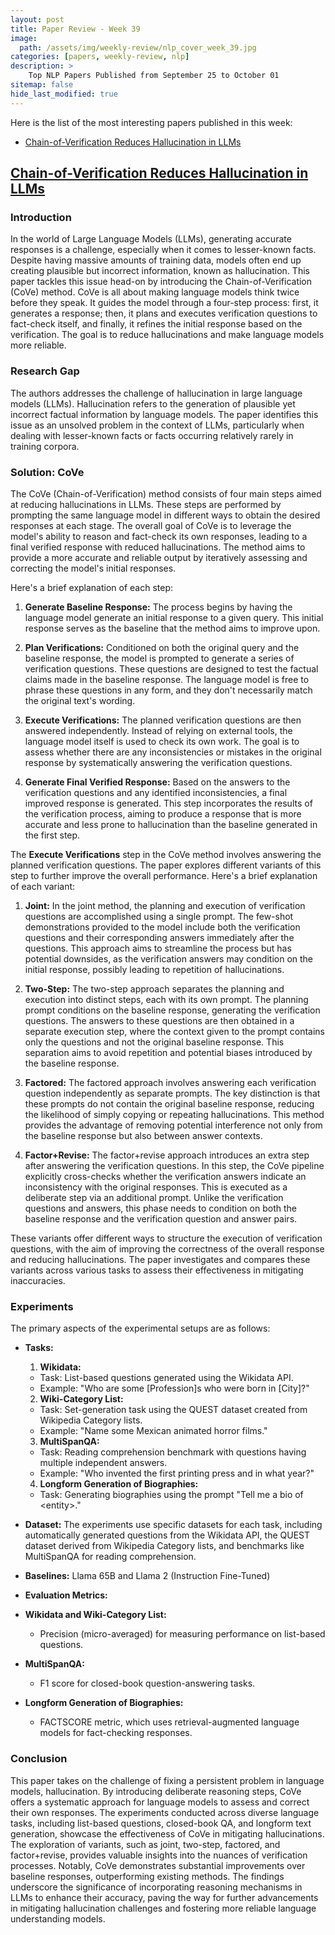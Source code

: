 ```yaml
---
layout: post
title: Paper Review - Week 39
image: 
  path: /assets/img/weekly-review/nlp_cover_week_39.jpg
categories: [papers, weekly-review, nlp]
description: >
    Top NLP Papers Published from September 25 to October 01
sitemap: false
hide_last_modified: true
---
```


Here is the list of the most interesting papers published in this week:
* [Chain-of-Verification Reduces Hallucination in LLMs][coveSum]


## [Chain-of-Verification Reduces Hallucination in LLMs][covePaper]

 
### Introduction

In the world of Large Language Models (LLMs), generating accurate responses is a challenge, especially when it comes to lesser-known facts. Despite having massive amounts of training data, models often end up creating plausible but incorrect information, known as hallucination. This paper tackles this issue head-on by introducing the Chain-of-Verification (CoVe) method. CoVe is all about making language models think twice before they speak. It guides the model through a four-step process: first, it generates a response; then, it plans and executes verification questions to fact-check itself, and finally, it refines the initial response based on the verification. The goal is to reduce hallucinations and make language models more reliable. 


### Research Gap

The authors addresses the challenge of hallucination in large language models (LLMs). Hallucination refers to the generation of plausible yet incorrect factual information by language models. The paper identifies this issue as an unsolved problem in the context of LLMs, particularly when dealing with lesser-known facts or facts occurring relatively rarely in training corpora.


### Solution: CoVe

The CoVe (Chain-of-Verification) method consists of four main steps aimed at reducing hallucinations in LLMs. These steps are performed by prompting the same language model in different ways to obtain the desired responses at each stage. The overall goal of CoVe is to leverage the model's ability to reason and fact-check its own responses, leading to a final verified response with reduced hallucinations. The method aims to provide a more accurate and reliable output by iteratively assessing and correcting the model's initial responses.

Here's a brief explanation of each step:

1. **Generate Baseline Response:** The process begins by having the language model generate an initial response to a given query. This initial response serves as the baseline that the method aims to improve upon.

2. **Plan Verifications:** Conditioned on both the original query and the baseline response, the model is prompted to generate a series of verification questions. These questions are designed to test the factual claims made in the baseline response. The language model is free to phrase these questions in any form, and they don't necessarily match the original text's wording.

3. **Execute Verifications:** The planned verification questions are then answered independently. Instead of relying on external tools, the language model itself is used to check its own work. The goal is to assess whether there are any inconsistencies or mistakes in the original response by systematically answering the verification questions.

4. **Generate Final Verified Response:** Based on the answers to the verification questions and any identified inconsistencies, a final improved response is generated. This step incorporates the results of the verification process, aiming to produce a response that is more accurate and less prone to hallucination than the baseline generated in the first step.

The **Execute Verifications** step in the CoVe method involves answering the planned verification questions. The paper explores different variants of this step to further improve the overall performance. Here's a brief explanation of each variant:

1. **Joint:** In the joint method, the planning and execution of verification questions are accomplished using a single prompt. The few-shot demonstrations provided to the model include both the verification questions and their corresponding answers immediately after the questions. This approach aims to streamline the process but has potential downsides, as the verification answers may condition on the initial response, possibly leading to repetition of hallucinations.

2. **Two-Step:** The two-step approach separates the planning and execution into distinct steps, each with its own prompt. The planning prompt conditions on the baseline response, generating the verification questions. The answers to these questions are then obtained in a separate execution step, where the context given to the prompt contains only the questions and not the original baseline response. This separation aims to avoid repetition and potential biases introduced by the baseline response.

3. **Factored:** The factored approach involves answering each verification question independently as separate prompts. The key distinction is that these prompts do not contain the original baseline response, reducing the likelihood of simply copying or repeating hallucinations. This method provides the advantage of removing potential interference not only from the baseline response but also between answer contexts.

4. **Factor+Revise:** The factor+revise approach introduces an extra step after answering the verification questions. In this step, the CoVe pipeline explicitly cross-checks whether the verification answers indicate an inconsistency with the original responses. This is executed as a deliberate step via an additional prompt. Unlike the verification questions and answers, this phase needs to condition on both the baseline response and the verification question and answer pairs.

These variants offer different ways to structure the execution of verification questions, with the aim of improving the correctness of the overall response and reducing hallucinations. The paper investigates and compares these variants across various tasks to assess their effectiveness in mitigating inaccuracies.

### Experiments

The primary aspects of the experimental setups are as follows:

* **Tasks:** 
  1. **Wikidata:**   
    - Task: List-based questions generated using the Wikidata API.
    - Example: "Who are some [Profession]s who were born in [City]?"

  2. **Wiki-Category List:**
    - Task: Set-generation task using the QUEST dataset created from Wikipedia Category lists.
    - Example: "Name some Mexican animated horror films."

  3. **MultiSpanQA:**
    - Task: Reading comprehension benchmark with questions having multiple independent answers.
    - Example: "Who invented the first printing press and in what year?"

  4. **Longform Generation of Biographies:**
    - Task: Generating biographies using the prompt "Tell me a bio of \<entity\>."


* **Dataset:** The experiments use specific datasets for each task, including automatically generated questions from the Wikidata API, the QUEST dataset derived from Wikipedia Category lists, and benchmarks like MultiSpanQA for reading comprehension.
* **Baselines:** Llama 65B and Llama 2 (Instruction Fine-Tuned)
* **Evaluation Metrics:**
- **Wikidata and Wiki-Category List:**
  - Precision (micro-averaged) for measuring performance on list-based questions.

- **MultiSpanQA:**
  - F1 score for closed-book question-answering tasks.

- **Longform Generation of Biographies:**
  - FACTSCORE metric, which uses retrieval-augmented language models for fact-checking responses.



### Conclusion

This paper takes on the challenge of fixing a persistent problem in language models, hallucination. 
By introducing deliberate reasoning steps, CoVe offers a systematic approach for language models to assess and correct their own responses. The experiments conducted across diverse language tasks, including list-based questions, closed-book QA, and longform text generation, showcase the effectiveness of CoVe in mitigating hallucinations. The exploration of variants, such as joint, two-step, factored, and factor+revise, provides valuable insights into the nuances of verification processes. Notably, CoVe demonstrates substantial improvements over baseline responses, outperforming existing methods. The findings underscore the significance of incorporating reasoning mechanisms in LLMs to enhance their accuracy, paving the way for further advancements in mitigating hallucination challenges and fostering more reliable language understanding models.



[covePaper]: https://arxiv.org/pdf/2309.11495.pdf
[coveSum]: /papers/weekly-review/nlp/2023-10-01-week-39/#chain-of-verification-reduces-hallucination-in-llms